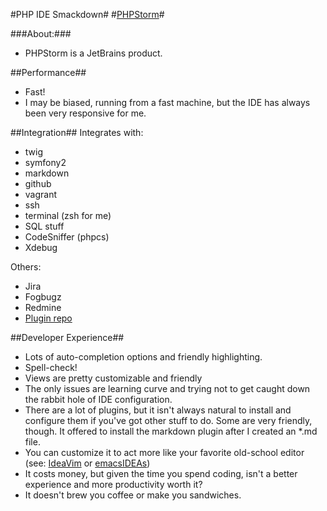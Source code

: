 #PHP IDE Smackdown#
#[PHPStorm](http://www.jetbrains.com/phpstorm/)#

###About:###
+ PHPStorm is a JetBrains product.

##Performance##
+ Fast!
+ I may be biased, running from a fast machine, but the IDE has always been very responsive for me.

##Integration##
Integrates with:

+ twig
+ symfony2
+ markdown
+ github
+ vagrant
+ ssh
+ terminal (zsh for me)
+ SQL stuff
+ CodeSniffer (phpcs)
+ Xdebug

Others:

+ Jira
+ Fogbugz
+ Redmine
+ [Plugin repo](http://plugins.jetbrains.com/phpStorm)

##Developer Experience##
+ Lots of auto-completion options and friendly highlighting.
+ Spell-check!
+ Views are pretty customizable and friendly
+ The only issues are learning curve and trying not to get caught down the rabbit hole of IDE configuration.
+ There are a lot of plugins, but it isn't always natural to install and configure them if you've got other stuff to do.  Some are very friendly, though.  It offered to install the markdown plugin after I created an *.md file.
+ You can customize it to act more like your favorite old-school editor (see: [IdeaVim](http://plugins.jetbrains.com/plugin/164?pr=phpStorm) or [emacsIDEAs](http://plugins.jetbrains.com/plugin/7163?pr=phpStorm))
+ It costs money, but given the time you spend coding, isn't a better experience and more productivity worth it?
+ It doesn't brew you coffee or make you sandwiches.
